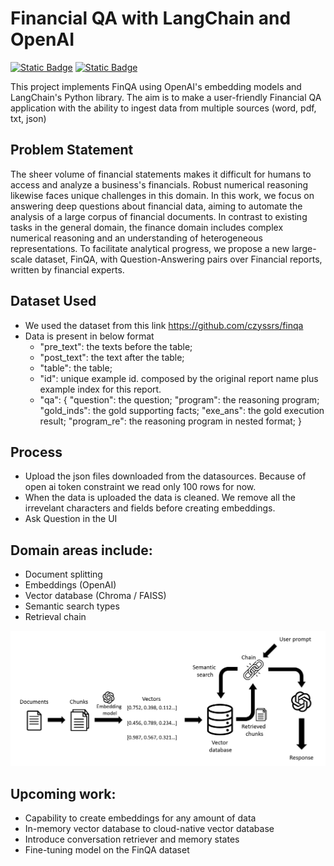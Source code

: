 # Financial QA with LangChain and OpenAI 
<a href="https://github.com/gr8nishan/finqa"><img alt="Static Badge" src="https://img.shields.io/badge/github-black?style=flat-square&logo=github"></a> 
<a href="https://gr8nishan-finrag.streamlit.app/"><img alt="Static Badge" src="https://img.shields.io/badge/Streamlit%20App-red?style=flat-square&logo=streamlit&labelColor=white"></a> 

This project implements FinQA using OpenAI's embedding models and LangChain's Python library.  The aim is to make a user-friendly Financial QA application with the ability to ingest data from multiple sources (word, pdf, txt, json)



## Problem Statement

The sheer volume of financial statements makes it difficult for humans to access and analyze a business's financials. Robust numerical reasoning likewise faces unique challenges in this domain. In this work, we focus on answering deep questions about financial data, aiming to automate the analysis of a large corpus of financial documents. In contrast to existing tasks in the general domain, the finance domain includes complex numerical reasoning and an understanding of heterogeneous representations. To facilitate analytical progress, we propose a new large-scale dataset, FinQA, with Question-Answering pairs over Financial reports, written by financial experts.

## Dataset Used

- We used the dataset from this link
  https://github.com/czyssrs/finqa
- Data is present in below format
  - "pre_text": the texts before the table;
  - "post_text": the text after the table;
  - "table": the table;
  - "id": unique example id. composed by the original report name plus example index for this report.
  - "qa": {
    "question": the question;
     "program": the reasoning program;
     "gold_inds": the gold supporting facts;
     "exe_ans": the gold execution result;
     "program_re": the reasoning program in nested format;
  }

## Process
- Upload the json files downloaded from the datasources. Because of open ai token constraint we read only 100 rows for now.
- When the data is uploaded the data is cleaned. We remove all the irrevelant characters and fields before creating embeddings.
- Ask Question in the UI

## Domain areas include:
- Document splitting
- Embeddings (OpenAI)
- Vector database (Chroma / FAISS)
- Semantic search types
- Retrieval chain

![Screenshot](images/framework.png)

## Upcoming work:
- Capability to create embeddings for any amount of data 
- In-memory vector database to cloud-native vector database
- Introduce conversation retriever and memory states
- Fine-tuning model on the FinQA dataset



